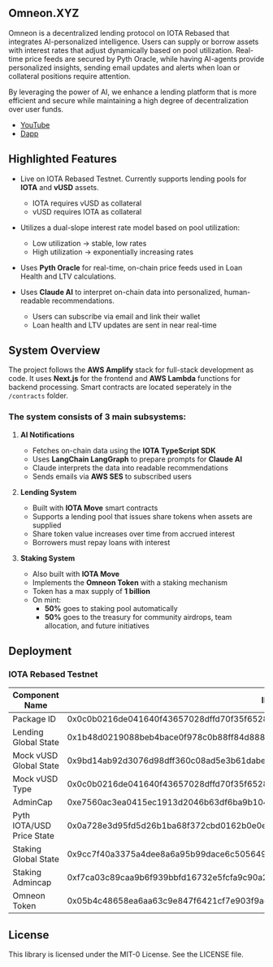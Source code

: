 ## Omneon.XYZ

Omneon is a decentralized lending protocol on IOTA Rebased that integrates AI-personalized intelligence. Users can supply or borrow assets with interest rates that adjust dynamically based on pool utilization. Real-time price feeds are secured by Pyth Oracle, while having AI-agents provide personalized insights, sending email updates and alerts when loan or collateral positions require attention.

By leveraging the power of AI, we enhance a lending platform that is more efficient and secure while maintaining a high degree of decentralization over user funds.

- [YouTube](https://youtu.be/DL0BbF2az9U)
- [Dapp](https://omneon.xyz)

## Highlighted Features
- Live on IOTA Rebased Testnet. Currently supports lending pools for **IOTA** and **vUSD** assets.  
  - IOTA requires vUSD as collateral  
  - vUSD requires IOTA as collateral

- Utilizes a dual-slope interest rate model based on pool utilization:  
  - Low utilization → stable, low rates  
  - High utilization → exponentially increasing rates

- Uses **Pyth Oracle** for real-time, on-chain price feeds used in Loan Health and LTV calculations.

- Uses **Claude AI** to interpret on-chain data into personalized, human-readable recommendations.  
  - Users can subscribe via email and link their wallet  
  - Loan health and LTV updates are sent in near real-time

## System Overview

The project follows the **AWS Amplify** stack for full-stack development as code.  It uses **Next.js** for the frontend and **AWS Lambda** functions for backend processing. Smart contracts are located seperately in the `/contracts` folder.

### The system consists of 3 main subsystems:

1. **AI Notifications**  
   - Fetches on-chain data using the **IOTA TypeScript SDK**  
   - Uses **LangChain LangGraph** to prepare prompts for **Claude AI**  
   - Claude interprets the data into readable recommendations  
   - Sends emails via **AWS SES** to subscribed users

2. **Lending System**  
   - Built with **IOTA Move** smart contracts  
   - Supports a lending pool that issues share tokens when assets are supplied  
   - Share token value increases over time from accrued interest  
   - Borrowers must repay loans with interest

3. **Staking System**  
   - Also built with **IOTA Move**  
   - Implements the **Omneon Token** with a staking mechanism  
   - Token has a max supply of **1 billion**  
   - On mint:  
     - **50%** goes to staking pool automatically
     - **50%** goes to the treasury for community airdrops, team allocation, and future initiatives

## Deployment

### IOTA Rebased Testnet

Component Name | ID/Address
--- | --- 
Package ID |  0x0c0b0216de041640f43657028dffd70f35f6528623d6751a190d282c05253c64
Lending Global State | 0x1b48d0219088beb4bace0f978c0b88ff84d88891ba5dc419aade04e40f4b3c87
Mock vUSD Global State | 0x9bd14ab92d3076d98dff360c08ad5e3b61dabe71889abce36628ee6e0cc28f1c
Mock vUSD Type | 0x0c0b0216de041640f43657028dffd70f35f6528623d6751a190d282c05253c64::mock_vusd::MOCK_VUSD
AdminCap | 0xe7560ac3ea0415ec1913d2046b63df6ba9b104c17b6db3333d8e361146e2a750
Pyth IOTA/USD Price State | 0x0a728e3d95fd5d26b1ba68f372cbd0162b0e0ea978b87af771b38a188faca142
Staking Global State | 0x9cc7f40a3375a4dee8a6a95b99dace6c50564910b2c607c66d9241ced461946c
Staking Admincap | 0xf7ca03c89caa9b6f939bbfd16732e5fcfa9c90a2f05a2aed32ebdf081be2d5f2
Omneon Token | 0x05b4c48658ea6aa63c9e847f6421cf7e903f9ae58eb5233597e460ad869fda7f::omneon::OMNEON

## License

This library is licensed under the MIT-0 License. See the LICENSE file.
